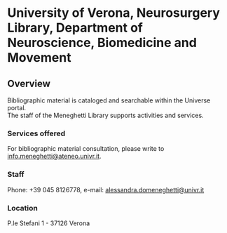 # University of Verona, Neurosurgery Library, Department of Neuroscience, Biomedicine and Movement

## Overview
Bibliographic material is cataloged and searchable within the Universe portal.  
The staff of the Meneghetti Library supports activities and services.  

### Services offered  
For bibliographic material consultation, please write to info.meneghetti@ateneo.univr.it.  

### Staff
Phone: +39 045 8126778, e-mail: alessandra.domeneghetti@univr.it

### Location
P.le Stefani 1 - 37126 Verona